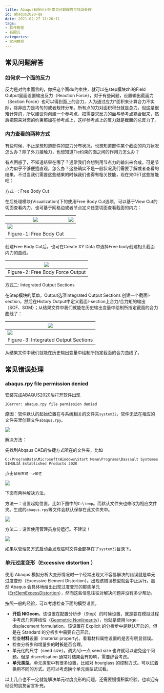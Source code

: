 ```yaml
---
title: Abaqus有限元分析常见问题解答与错误处理
id: abaqus2020-qa
date: 2021-02-27 11:20:11
tags:
- 软件教程
- 有限元
categories:
- 实用教程
---
```


## 常见问题解答

### 如何求一个面的反力

反力是对约束而言的，你把这个面du约束住，就可以在step模块zhi的Field Output里面设置输出反力（Reaction Force），对于有些问题，设置输出截面力（Section Force）也可以得到面上的合力，人为通过应力*面积来计算合力不实际，除非应力是均匀的或者规律分布。所有点的力对面积积分就是总力。但这是很难计算的，所以建议你创建一个参考点，把需要求反力的面与参考点耦合起来，然后把原来对面的约束都加在参考点上，这样参考点上的反力就是截面的总反力了。

### 内力查看的两种方式

有些时候，不止是想知道部件的应力分布状况，也想知道部件某个截面的内力状况怎么办？除了外力接触力，也想知道Tie约束的面之间的作用力怎么办？

有点困惑了，不知道结果在哪了？通常我们会想到用节点力的输出来合成，可是节点力似乎不够便捷直观，怎么办？这些确实不是一般状况我们需要了解或者查看的结果，不过当我们需要这些结果的时候我们也得有相关技能，现在来GET这些技能吧：



方式一: Free Body Cut

在后处理模块(Visualization)下的使用Free Body Cut选项，可以基于View Cut的切面查看内力，也可基于网格边或者节点定义任意切面查看截面的内力：



| ![](https://gitee.com/zihm/images/raw/master/hexo/20210306113244) | ![](https://gitee.com/zihm/images/raw/master/hexo/20210306113246) |
| ------------------------------------------------------------ | ------------------------------------------------------------ |
| ![](https://gitee.com/zihm/images/raw/master/hexo/20210306113242) |                                                              |
| Figure-1:  Free Body Cut                                     |                                                              |

创建Free Body Cut后，也可在Create XY Data 中选择Free body创建相关截面内力的曲线。

| ![](https://gitee.com/zihm/images/raw/master/hexo/20210306113238) |
| ------------------------------------------------------------ |
| Figure-2:  Free Body Force Output                            |

方式二: Integrated Output Sections

在Step模块的菜单，Output选项Integrated Output Sections 创建一个截面I-section，然后在History Output中定义截面I-section上合力/合力矩的输出（SOF、SOM）；从结果文件中我们就能在历史输出变量中绘制所指定截面的合力曲线了：

| ![](https://gitee.com/zihm/images/raw/master/hexo/20210306113233) |
| ------------------------------------------------------------ |
| ![](https://gitee.com/zihm/images/raw/master/hexo/20210306113309) |
| Figure-3:  Integrated Output Sections                        |

从结果文件中我们就能在历史输出变量中绘制所指定截面的合力曲线了。



## 常见错误处理

### abaqus.rpy file permission denied

安装完成ABAQUS2020后打开软件出现

```
IOerror: abaqus.rpy file permission denied
```

原因：软件默认的起始位置在与系统相关的文件夹`system32`，软件无法在相应的文件夹里创建文件`abaqus.rpy`。

![](https://gitee.com/zihm/images/raw/master/hexo/20210227104009.png)



解决方法：

先找到Abqaus CAE的快捷方式所在的文件夹，比如

```
C:\ProgramData\Microsoft\Windows\Start Menu\Programs\Dassault Systemes SIMULIA Established Products 2020
```

点击`鼠标右键-->属性`

![](https://gitee.com/zihm/images/raw/master/hexo/20210227104743.png)

下面有两种解决方法。

方法一：设置起始位置，比如下图中的`C:\temp`。而默认文件夹也修改为相应文件夹。生成的`abaqus.rpy`等文件会默认保存在此文件夹中。

![](https://gitee.com/zihm/images/raw/master/hexo/20210227104145.png)



方法二：设置使用管理员身份运行。不建议！

![](https://gitee.com/zihm/images/raw/master/hexo/20210227104258.png)

如果以管理员方式启动会发现临时文件全部存在了`system32`目录下。

### 单元过度变形（Excessive distortion ）

使用 Abaqus 模拟分析大变形情况时一个经常出现又不容易解决的错误就是单元过度变形（Excessive Element Distortion）。出现该错误模型就会中止运行。虽然 Abaqus 会具体地给出出现过度变形的那些单元（[ErrElemExcessDistortion](https://cnzhx.net/fe/2015/01/29/view-errelemexcessdistortion-elements/)），然而这些信息往往对解决问题并没有多少帮助。

按照一般的经验，可以考虑检查下面的模型设置，

- **开启 NlGeom**。该设置在配置分析步（Step）的时候设置，就是要在模拟过程中考虑几何非线性（[Geometric Nonlinearity](https://www.comsol.com/blogs/what-is-geometric-nonlinearity/)），也就是使用 large-displacement formulation。该设置在 Explicit 的分析步中是默认开启的，但是在 Standard 的分析步中需要自己开启。
- 检查**材料**设置（material property)。看看材料属性设置的是否有明显错误。
- 检查分析步和增量步的**时长**是否合理。
- 单元化的尺寸（seed size）。调大/小一点 seed size 也许就可以避免这个问题。但是 discretisation 通常对结果会有影响，需要综合考虑。
- **单元类型**。单元类型中有很多设置，比如对 hourglass 的控制方式。可以试着换用不同的方式。还可以考虑换个单元类型试试看。

以上几点也不一定就能解决单元过度变形的问题，还需要慢慢积累经验。也欢迎有经验的朋友留言补充。